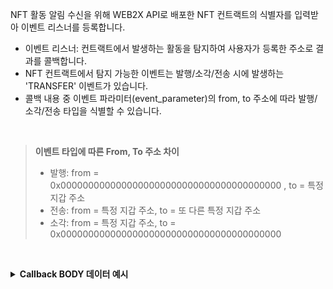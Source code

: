 NFT 활동 알림 수신을 위해 WEB2X API로 배포한 NFT 컨트랙트의 식별자를 입력받아 이벤트 리스너를 등록합니다. 

* 이벤트 리스너: 컨트랙트에서 발생하는 활동을 탐지하여 사용자가 등록한 주소로 결과를 콜백합니다. 
* NFT 컨트랙트에서 탐지 가능한 이벤트는 발행/소각/전송 시에 발생하는 'TRANSFER' 이벤트가 있습니다.
* 콜백 내용 중 이벤트 파라미터(event_parameter)의 from, to 주소에 따라 발행/소각/전송 타입을 식별할 수 있습니다.

<br />

> **이벤트 타입에 따른 From, To 주소 차이**
>    
> * 발행: from = 0x0000000000000000000000000000000000000000 , to = 특정 지갑 주소   
> * 전송: from = 특정 지갑 주소, to = 또 다른 특정 지갑 주소   
> * 소각: from = 특정 지갑 주소, to = 0x0000000000000000000000000000000000000000   
<p><br/></p>

<details/>
  <summary><b>Callback BODY 데이터 예시</b></summary>

```json
{
  "contract_id": "00dbb6e5-ab37-4183-b030-5302fc11f2e6",
  "event_name":"TRANSFER",
  "event_parameter" : {
      "from": "0x0000000000000000000000000000000000000000000000000000000000000000",
      "to": "0x0000000000000000000000004050f7afde4e0ddc595741d19574d320cc86a5c3",
      "token_id": "7" 
  },
  "log": {
    "removed": false,
    "logIndex": 1,
    "transactionIndex": 0,
    "transactionHash": "0x4bf8dad893d7d00bca478cf7bb761589e39d2bf489b11df905f1008e9d21dc69",
    "blockHash": "0x56b9acb15c3274f6d84c06ca2b7e5d2c2c01b5b27afe60b7825e98488f2ac4ca",
    "blockNumber": 63513756,
    "address": "0xb6d78af283619426f674f09309a254889868ce66",
    "data": "0x",
    "type": null,
    "topics": [
      "0xddf252ad1be2c89b69c2b068fc378daa952ba7f163c4a11628f55a4df523b3ef",
      "0x0000000000000000000000000000000000000000000000000000000000000000",
      "0x0000000000000000000000004050f7afde4e0ddc595741d19574d320cc86a5c3",
      "0x0000000000000000000000000000000000000000000000000000000000000007"
    ],
    "blockNumberRaw": "63513756",
    "logIndexRaw": "1",
    "transactionIndexRaw": "0"
  }
}
```

</details>

